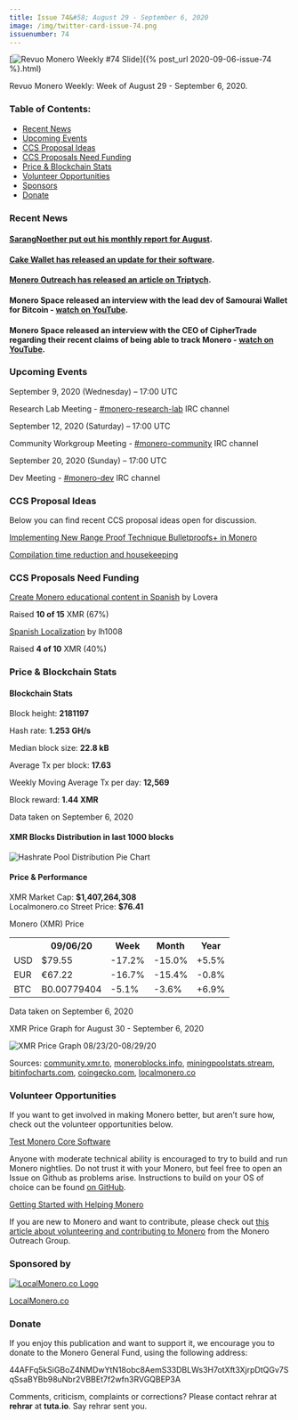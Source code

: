 ```yaml
---
title: Issue 74&#58; August 29 - September 6, 2020
image: /img/twitter-card-issue-74.png
issuenumber: 74
---
```

[<img src="/img/img-issue74.png" alt="Revuo Monero Weekly #74 Slide" class="img-lead">]({% post_url 2020-09-06-issue-74 %}.html)

<p class="text-lead">Revuo Monero Weekly: Week of August 29 - September 6, 2020.</p>
<!--more-->

<h3>Table of Contents:</h3>
<ul class="contents">
    <li><a href="#news">Recent News</a></li>
    <li><a href="#events">Upcoming Events</a></li>
    <li><a href="#ideas">CCS Proposal Ideas</a></li>
    <li><a href="#proposals">CCS Proposals Need Funding</a></li>
    <li><a href="#stats">Price & Blockchain Stats</a></li>
    <li><a href="#volunteer">Volunteer Opportunities</a></li>
    <li><a href="#sponsor">Sponsors</a></li>
    <li><a href="#donate">Donate</a></li>
</ul>

<h3 id="news">Recent News</h3>

<div class="newsbyte">
    <h4><a href="https://www.reddit.com/r/Monero/comments/ilkwx9/august_monthly_report_from_sarang_noether/" target="_blank">SarangNoether put out his monthly report for August</a>.</h4>
</div>

<div class="newsbyte">
    <h4><a href="https://www.reddit.com/r/Monero/comments/inmukz/update_cake_wallet_for_ios_bug_fix_3130/" target="_blank">Cake Wallet has released an update for their software</a>.</h4>
</div>

<div class="newsbyte">
    <h4><a href="https://www.monerooutreach.org/stories/monero-triptych.html" target="_blank">Monero Outreach has released an article on Triptych</a>.</h4>
</div>

<div class="newsbyte">
    <h4>Monero Space released an interview with the lead dev of Samourai Wallet for Bitcoin - <a href="https://youtu.be/_xk2Iy6f2VA" target="_blank">watch on YouTube</a>.</h4>
</div>

<div class="newsbyte">
    <h4>Monero Space released an interview with the CEO of CipherTrade regarding their recent claims of being able to track Monero - <a href="https://youtu.be/w5rtd3md11g" target="_blank">watch on YouTube</a>.</h4>
</div>


<h3 id="events">Upcoming Events</h3>

<div class="event">
    <p class="date" markdown="1">September 9, 2020 (Wednesday) – 17:00 UTC</p>
    <p markdown="1">Research Lab Meeting - <a href="irc://chat.freenode.net/#monero-research-lab" target="_blank">#monero-research-lab</a> IRC channel</p>
</div>

<div class="event">
    <p class="date" markdown="1">September 12, 2020 (Saturday) – 17:00 UTC</p>
    <p markdown="1">Community Workgroup Meeting - <a href="irc://chat.freenode.net/#monero-community" target="_blank">#monero-community</a> IRC channel</p>
</div>

<div class="event">
    <p class="date" markdown="1">September 20, 2020 (Sunday) – 17:00 UTC</p>
    <p markdown="1">Dev Meeting - <a href="irc://chat.freenode.net/#monero-dev" target="_blank">#monero-dev</a> IRC channel</p>
</div>

<h3 id="ideas">CCS Proposal Ideas</h3>

<p>Below you can find recent CCS proposal ideas open for discussion.</p>

<div class="proposal">
<p><a href="https://repo.getmonero.org/monero-project/ccs-proposals/-/merge_requests/156" target="_blank">Implementing New Range Proof Technique Bulletproofs+ in Monero</a></p>
</div>

<div class="proposal">
<p><a href="https://repo.getmonero.org/monero-project/ccs-proposals/-/merge_requests/138" target="_blank">Compilation time reduction and housekeeping</a></p>
</div>

<h3 id="proposals">CCS Proposals Need Funding</h3>

<div class="proposal">
    <p><a href="https://ccs.getmonero.org/proposals/Lovera-content-creator-in-spanish.html" target="_blank">Create Monero educational content in Spanish</a> by Lovera</p>
    <p>Raised <b>10 of 15</b> XMR (67%)</p>
</div>

<div class="proposal">
    <p><a href="" target="_blank">Spanish Localization</a> by lh1008</p>
    <p>Raised <b>4 of 10</b> XMR (40%)</p>
</div>

<h3 id="stats">Price & Blockchain Stats</h3>

<h4 class="stat">Blockchain Stats</h4>

<div class="bcstats">
    <p>Block height: <b>2181197</b></p>
    <p>Hash rate: <b>1.253 GH/s</b></p>
    <p>Median block size: <b>22.8 kB</b></p>
    <p>Average Tx per block: <b>17.63</b></p>
    <p>Weekly Moving Average Tx per day: <b>12,569</b></p>
    <p>Block reward: <b>1.44 XMR</b></p>
</div>
<p class="note">Data taken on September 6, 2020</p>

<h4 class="stat">XMR Blocks Distribution in last 1000 blocks</h4>
<p><img src="/img/hashrate-pool-distribution-0906.png" alt="Hashrate Pool Distribution Pie Chart"/></p>

<h4 class="stat">Price & Performance</h4>

<div class="price-intro">XMR Market Cap: <b>$1,407,264,308</b><br>Localmonero.co Street Price: <b>$76.41</b></div>

<p class="table-title">Monero (XMR) Price</p>
<table class="price-table">
  <tr class="row1">
    <th></th>
    <th>09/06/20</th>
    <th>Week</th>
    <th>Month</th>
    <th>Year</th>
  </tr>
  <tr>
    <td data-th="XMR to">USD</td>
    <td data-th="09/06/20">$79.55</td>
    <td data-th="Week" class="red">-17.2%</td>
    <td data-th="Month" class="red">-15.0%</td>
    <td data-th="Year" class="green">+5.5%</td>
  </tr>
  <tr class="row3">
    <td data-th="XMR to">EUR</td>
    <td data-th="09/06/20">€67.22</td>
    <td data-th="Week" class="red">-16.7%</td>
    <td data-th="Month" class="red">-15.4%</td>
    <td data-th="Year" class="red">-0.8%</td>
  </tr>
  <tr>
    <td data-th="XMR to">BTC</td>
    <td data-th="09/06/20">B0.00779404</td>
    <td data-th="Week" class="red">-5.1%</td>
    <td data-th="Month" class="red">-3.6%</td>
    <td data-th="Year" class="green">+6.9%</td>
  </tr>
</table>
<p class="note">Data taken on September 6, 2020</p>

<p class="table-title">XMR Price Graph for August 30 - September 6, 2020</p>

![XMR Price Graph 08/23/20-08/29/20](/img/weekly-chart-0906.png "XMR Price Graph 08/23/20-08/29/20") 

Sources: <a href="https://community.xmr.to/explorer/mainnet/" target="_blank">community.xmr.to</a>, <a href="https://moneroblocks.info/stats/transaction-stats" target="_blank">moneroblocks.info</a>, <a href="https://miningpoolstats.stream/monero" target="_blank">miningpoolstats.stream</a>, <a href="https://bitinfocharts.com/monero/" target="_blank">bitinfocharts.com</a>, <a href="https://www.coingecko.com/" target="_blank">coingecko.com</a>, <a href="https://localmonero.co/" target="_blank">localmonero.co</a>

<h3 id="volunteer">Volunteer Opportunities</h3>

<p>If you want to get involved in making Monero better, but aren’t sure how, check out the volunteer opportunities below.</p>

<div class="newsbyte">
    <p class="date"><a href="https://github.com/monero-project/monero" target="_blank">Test Monero Core Software</a></p>
    <p>Anyone with moderate technical ability is encouraged to try to build and run Monero nightlies. Do not trust it with your Monero, but feel free to open an Issue on Github as problems arise. Instructions to build on your OS of choice can be found <a href="https://github.com/monero-project/monero#compiling-monero-from-source" target="_blank">on GitHub</a>. </p>
</div>

<div class="newsbyte">
    <p class="date"><a href="https://github.com/monero-project/monero" target="_blank">Getting Started with Helping Monero</a></p>
    <p>If you are new to Monero and want to contribute, please check out <a href="https://www.monerooutreach.org/stories/getting-started-helping-monero.php" target="_blank">this article about volunteering and contributing to Monero</a> from the Monero Outreach Group. </p>
</div>

<h3 id="sponsor">Sponsored by</h3>

<p><a href="https://localmonero.co/" target="_blank"><img src="/img/localmonero-logo.png" alt="LocalMonero.co Logo" class="localmonero"></a></p>

<p class="text-center"><a href="https://localmonero.co/" target="_blank">LocalMonero.co</a></p>

<h3 id="donate">Donate</h3>

<p markdown="1">If you enjoy this publication and want to support it, we encourage you to donate to the Monero General Fund, using the following address:</p>

<p class="address" markdown="1">44AFFq5kSiGBoZ4NMDwYtN18obc8AemS33DBLWs3H7otXft3XjrpDtQGv7SqSsaBYBb98uNbr2VBBEt7f2wfn3RVGQBEP3A</p>

<!--p><a href="monero:44AFFq5kSiGBoZ4NMDwYtN18obc8AemS33DBLWs3H7otXft3XjrpDtQGv7SqSsaBYBb98uNbr2VBBEt7f2wfn3RVGQBEP3A" class="qr"><img src="/img/donate-monero.png"></a></p-->

Comments, criticism, complaints or corrections? Please contact rehrar at **rehrar** at **tuta.io**. Say rehrar sent you.